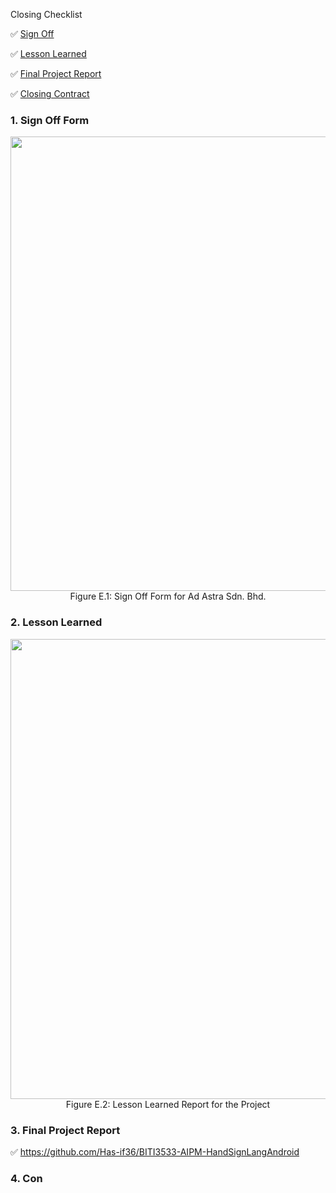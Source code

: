 Closing Checklist

:white_check_mark: [Sign Off](https://github.com/Has-if36/BITI3533-AIPM-HandSignLangAndroid/blob/main/documentation/SignOff.pdf)

:white_check_mark: [Lesson Learned](https://github.com/Has-if36/BITI3533-AIPM-HandSignLangAndroid/blob/main/documentation/LessonLearned.pdf)

:white_check_mark: [Final Project Report](https://github.com/Has-if36/BITI3533-AIPM-HandSignLangAndroid)

:white_check_mark: [Closing Contract](https://github.com/openoneforme/AutoGatePlateRecognition/blob/main/documentation/Close%20Contract.pdf)





### 1. Sign Off Form
<p align="center">
  <img width="603" height="727" src="https://user-images.githubusercontent.com/55343638/150642469-779e3533-b60b-4a66-9129-1f1990fdaaee.png">
  <br>
  Figure E.1: Sign Off Form for Ad Astra Sdn. Bhd.
</p>

### 2. Lesson Learned
<p align="center">
  <img width="602" height="736" src="https://user-images.githubusercontent.com/55343638/150642579-e772d7a3-6e01-4295-b587-aabadb3dba75.png">
  <br>
  Figure E.2: Lesson Learned Report for the Project
</p>

### 3. Final Project Report
:white_check_mark: https://github.com/Has-if36/BITI3533-AIPM-HandSignLangAndroid

### 4. Con
